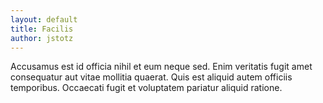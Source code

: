 ```yaml
---
layout: default
title: Facilis
author: jstotz
---
```


Accusamus est id officia nihil et eum neque sed. Enim veritatis fugit amet consequatur aut vitae mollitia quaerat. Quis est aliquid autem officiis temporibus. Occaecati fugit et voluptatem pariatur aliquid ratione.
